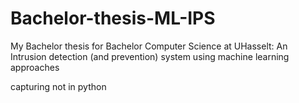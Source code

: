 # Bachelor-thesis-ML-IPS
My Bachelor thesis for Bachelor Computer Science at UHasselt: An Intrusion detection (and prevention) system using machine learning approaches

capturing not in python
